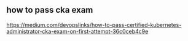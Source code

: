 ## how to pass cka exam 
https://medium.com/devopslinks/how-to-pass-certified-kubernetes-administrator-cka-exam-on-first-attempt-36c0ceb4c9e
